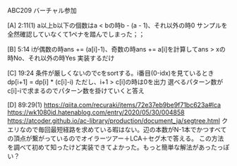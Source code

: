 ABC209
バーチャル参加

[A] 2:11(1)
a以上b以下の個数はa < bの時b - (a - 1)、それ以外の時0
サンプルを全然確認していなくて1ペナを踏んでしまった；；

[B] 5:14
iが偶数の時ans += (a[i]-1)、奇数の時ans += a[i]を計算してans > xの時No、それ以外の時Yes
実装するだけ

[C] 19:24
条件が厳しくないのでcをsortする。i番目(0-idx)を見ているときdp[i+1] = dp[i] * (c[i]-i)
ただし、i+1 > c[i]の時は0を出力
選べるパターン数がc[i]-iで求まるのでパターン数を掛けていくと答え

[D] 89:29(1)
https://qiita.com/recuraki/items/72e37eb9be9f71bc623a#lca
https://wk1080id.hatenablog.com/entry/2020/05/30/004858
https://atcoder.github.io/ac-library/production/document_ja/segtree.html
クエリなので毎回最短経路を求めている暇はない。辺の本数がN-1本でかつすべての頂点が繋がっているのでオイラーツアー＋LCA＋セグ木で答える。
この方法を調べて初めて知ったけど実装できてよかった。もっと簡単な解法があったっぽい？
